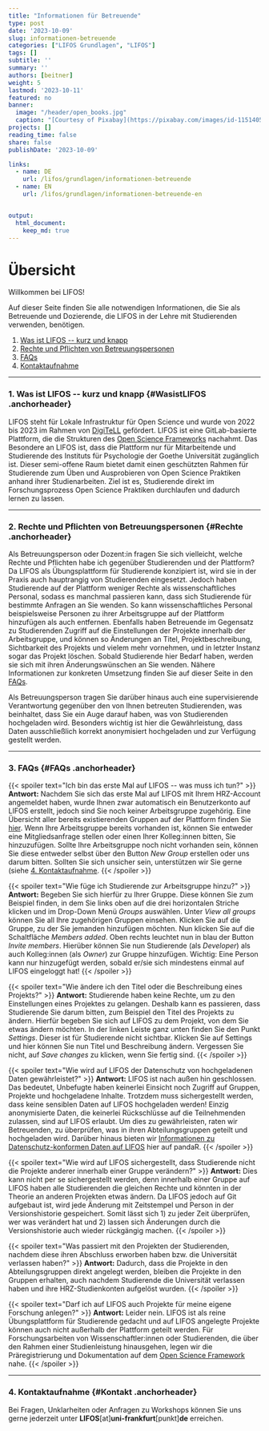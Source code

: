 ```yaml
---
title: "Informationen für Betreuende" 
type: post
date: '2023-10-09' 
slug: informationen-betreuende
categories: ["LIFOS Grundlagen", "LIFOS"] 
tags: [] 
subtitle: ''
summary: '' 
authors: [beitner] 
weight: 5
lastmod: '2023-10-11'
featured: no
banner:
  image: "/header/open_books.jpg"
  caption: "[Courtesy of Pixabay](https://pixabay.com/images/id-1151405/)"
projects: []
reading_time: false
share: false
publishDate: '2023-10-09'

links:
  - name: DE
    url: /lifos/grundlagen/informationen-betreuende
  - name: EN
    url: /lifos/grundlagen/informationen-betreuende-en


output:
  html_document:
    keep_md: true
---
```

# Übersicht

Willkommen bei LIFOS! 

Auf dieser Seite finden Sie alle notwendigen Informationen, die Sie als Betreuende und Dozierende, die LIFOS in der Lehre mit Studierenden verwenden, benötigen. 

1. [Was ist LIFOS -- kurz und knapp](#WasistLIFOS)
2. [Rechte und Pflichten von Betreuungspersonen](#Rechte)
3. [FAQs](#FAQs)
4. [Kontaktaufnahme](#Kontakt)

***

### 1. Was ist LIFOS -- kurz und knapp {#WasistLIFOS .anchorheader}

LIFOS steht für Lokale Infrastruktur für Open Science und wurde von 2022 bis 2023 im Rahmen von [DigiTeLL](https://www.uni-frankfurt.de/106206707/Projekt_DigiTeLL) gefördert. LIFOS ist eine GitLab-basierte Plattform, die die Strukturen des [Open Science Frameworks](https://osf.io/) nachahmt. Das Besondere an LIFOS ist, dass die Plattform nur für Mitarbeitende und Studierende des Instituts für Psychologie der Goethe Universität zugänglich ist. Dieser semi-offene Raum bietet damit einen geschützten Rahmen für Studierende zum Üben und Ausprobieren von Open Science Praktiken anhand ihrer Studienarbeiten.  Ziel ist es, Studierende direkt im Forschungsprozess Open Science Praktiken durchlaufen und dadurch lernen zu lassen. 

***

### 2. Rechte und Pflichten von Betreuungspersonen {#Rechte .anchorheader}

Als Betreuungsperson oder Dozent:in fragen Sie sich vielleicht, welche Rechte und Pflichten habe ich gegenüber Studierenden und der Plattform? Da LIFOS als Übungsplattform für Studierende konzipiert ist, wird sie in der Praxis auch hauptrangig von Studierenden eingesetzt. Jedoch haben Studierende auf der Plattform weniger Rechte als wissenschaftliches Personal, sodass es manchmal passieren kann, dass sich Studierende für bestimmte Anfragen an Sie wenden. So kann wissenschaftliches Personal beispielsweise Personen zu ihrer Arbeitsgruppe auf der Plattform hinzufügen als auch entfernen. Ebenfalls haben Betreuende im Gegensatz zu Studierenden Zugriff auf die Einstellungen der Projekte innerhalb der Arbeitsgruppe, und können so Änderungen an Titel, Projektbeschreibung, Sichtbarkeit des Projekts und vielem mehr vornehmen, und in letzter Instanz sogar das Projekt löschen. Sobald Studierende hier Bedarf haben, werden sie sich mit ihren Änderungswünschen an Sie wenden. Nähere Informationen zur konkreten Umsetzung finden Sie auf dieser Seite in den [FAQs](#FAQs).

Als Betreuungsperson tragen Sie darüber hinaus auch eine supervisierende Verantwortung gegenüber den von Ihnen betreuten Studierenden, was beinhaltet, dass Sie ein Auge darauf haben, was von Studierenden hochgeladen wird. Besonders wichtig ist hier die Gewährleistung, dass Daten ausschließlich korrekt anonymisiert hochgeladen und zur Verfügung gestellt werden. 


***

### 3. FAQs {#FAQs .anchorheader}


{{< spoiler text="Ich bin das erste Mal auf LIFOS -- was muss ich tun?" >}}
**Antwort:** Nachdem Sie sich das erste Mal auf LIFOS mit Ihrem HRZ-Account angemeldet haben, wurde Ihnen zwar automatisch ein Benutzerkonto auf LIFOS erstellt, jedoch sind Sie noch keiner Arbeitsgruppe zugehörig. Eine Übersicht aller bereits existierenden Gruppen auf der Plattform finden Sie [hier](https://lifos.uni-frankfurt.de/explore/groups). Wenn Ihre Arbeitsgruppe bereits vorhanden ist, können Sie entweder eine Mitgliedsanfrage stellen oder einen Ihrer Kolleg:innen bitten, Sie hinzuzufügen. Sollte Ihre Arbeitsgruppe noch nicht vorhanden sein, können Sie diese entweder selbst über den Button *New Group* erstellen oder uns darum bitten. Sollten Sie sich unsicher sein, unterstützen wir Sie gerne (siehe [4. Kontaktaufnahme](#Kontakt).
{{< /spoiler >}}

{{< spoiler text="Wie füge ich Studierende zur Arbeitsgruppe hinzu?" >}}
**Antwort:** Begeben Sie sich hierfür zu Ihrer Gruppe. Diese können Sie zum Beispiel finden, in dem Sie links oben auf die drei horizontalen Striche klicken und im Drop-Down Menü *Groups* auswählen. Unter *View all groups* können Sie all Ihre zugehörigen Gruppen einsehen. Klicken Sie auf die Gruppe, zu der Sie jemanden hinzufügen möchten. Nun klicken Sie auf die Schaltfläche *Members added*. Oben rechts leuchtet nun in blau der Button *Invite members*. Hierüber können Sie nun Studierende (als *Developer*) als auch Kolleg:innen (als *Owner*) zur Gruppe hinzufügen. Wichtig: Eine Person kann nur hinzugefügt werden, sobald er/sie sich mindestens einmal auf LIFOS eingeloggt hat!
{{< /spoiler >}}

{{< spoiler text="Wie ändere ich den Titel oder die Beschreibung eines Projekts?" >}}
**Antwort:** Studierende haben keine Rechte, um zu den Einstellungen eines Projektes zu gelangen. Deshalb kann es passieren, dass Studierende Sie darum bitten, zum Beispiel den Titel des Projekts zu ändern. Hierfür begeben Sie sich auf LIFOS zu dem Projekt, von dem Sie etwas ändern möchten. In der linken Leiste ganz unten finden Sie den Punkt *Settings*. Dieser ist für Studierende nicht sichtbar. Klicken Sie auf Settings und hier können Sie nun Titel und Beschreibung ändern. Vergessen Sie nicht, auf *Save changes* zu klicken, wenn Sie fertig sind.
{{< /spoiler >}}

{{< spoiler text="Wie wird auf LIFOS der Datenschutz von hochgeladenen Daten gewährleistet?" >}}
**Antwort:** LIFOS ist nach außen hin geschlossen. Das bedeutet, Unbefugte haben keinerlei Einsicht noch Zugriff auf Gruppen, Projekte und hochgeladene Inhalte. Trotzdem muss sichergestellt werden, dass keine sensiblen Daten auf LIFOS hochgeladen werden! Einzig anonymisierte Daten, die keinerlei Rückschlüsse auf die Teilnehmenden zulassen, sind auf LIFOS erlaubt. Um dies zu gewährleisten, raten wir Betreuenden, zu überprüfen, was in ihren Abteilungsgruppen geteilt und hochgeladen wird. Darüber hinaus bieten wir [Informationen zu Datenschutz-konformen Daten auf LIFOS](https://pandar.netlify.app/lifos/grundlagen/datenschutz/) hier auf pandaR. 
{{< /spoiler >}}

{{< spoiler text="Wie wird auf LIFOS sichergestellt, dass Studierende nicht die Projekte anderer innerhalb einer Gruppe verändern?" >}}
**Antwort:** Dies kann nicht per se sichergestellt werden, denn innerhalb einer Gruppe auf LIFOS haben alle Studierenden die gleichen Rechte und könnten in der Theorie an anderen Projekten etwas ändern. Da LIFOS jedoch auf Git aufgebaut ist, wird jede Änderung mit Zeitstempel und Person in der Versionshistorie gespeichert. Somit lässt sich 1) zu jeder Zeit überprüfen, wer was verändert hat und 2) lassen sich Änderungen durch die Versionshistorie auch wieder rückgängig machen. 
{{< /spoiler >}}

{{< spoiler text="Was passiert mit den Projekten der Studierenden, nachdem diese ihren Abschluss erworben haben bzw. die Universität verlassen haben?" >}}
**Antwort:** Dadurch, dass die Projekte in den Abteilungsgruppen direkt angelegt werden, bleiben die Projekte in den Gruppen erhalten, auch nachdem Studierende die Universität verlassen haben und ihre HRZ-Studienkonten aufgelöst wurden. 
{{< /spoiler >}}

{{< spoiler text="Darf ich auf LIFOS auch Projekte für meine eigene Forschung anlegen?" >}}
**Antwort:** Leider nein. LIFOS ist als reine Übungsplattform für Studierende gedacht und auf LIFOS angelegte Projekte können auch nicht außerhalb der Plattform geteilt werden. Für Forschungsarbeiten von Wissenschaftler:innen oder Studierenden, die über den Rahmen einer Studienleistung hinausgehen, legen wir die Präregistrierung und Dokumentation auf dem [Open Science Framework](https://osf.io/) nahe. 
{{< /spoiler >}}

***

### 4. Kontaktaufnahme {#Kontakt .anchorheader}

Bei Fragen, Unklarheiten oder Anfragen zu Workshops können Sie uns gerne jederzeit unter **LIFOS**[at]**uni-frankfurt**[punkt]**de** erreichen.
